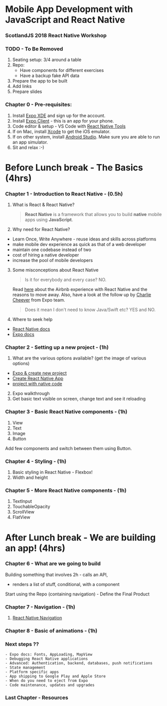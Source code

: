 # Mobile App Development with JavaScript and React Native
### ScotlandJS 2018 React Native Workshop

### TODO - To Be Removed

1. Seating setup: 3/4 around a table
2. Repo:
	- Have components for different exercises
	- Have a backup fake API data
3. Prepare the app to be built
4. Add links
5. Prepare slides
  
### Chapter 0 - Pre-requisites:

1. Install [Expo XDE](https://expo.io/tools#xde) and sign up for the account.
2. Install [Expo Client](https://expo.io/tools#client) - this is an app for your phone.
3. Code editor & setup - VS Code with [React Native Tools](https://marketplace.visualstudio.com/items?itemName=vsmobile.vscode-react-native)
4. If on Mac, install [Xcode](https://developer.apple.com/xcode/) to get the iOS emulator.
5. If on other system, install [Android Studio](https://developer.android.com/studio/). Make sure you are able to run an app simulator.
6. Sit and relax :-)

# Before Lunch break - The Basics (4hrs)

### Chapter 1 - Introduction to React Native - (0.5h)

1. What is React & React Native?  

   > **React Native** is a framework that allows you to build **native** mobile apps using **JavaScript**. 
   
2. Why need for React Native?   
  - Learn Once, Write Anywhere - reuse ideas and skills across platforms
  - make mobile dev experience as quick as that of a web developer
  - maintain one codebase instead of two
  - cost of hiring a native developer
  - increase the pool of mobile developers  
  
3. Some misconceptions about React Native  

   > Is it for everybody and every case? NO.  
   
   Read [here](https://medium.com/airbnb-engineering/react-native-at-airbnb-f95aa460be1c) about the Airbnb experience with React Native and the reasons to move away. Also, have a look at the follow up by [Charlie Cheever](https://blog.expo.io/should-we-use-react-native-1465d8b607ac) from Expo team. 
   
   > Does it mean I don't need to know Java/Swift etc? YES and NO.  
   
4. Where to seek help
  - [React Native docs](https://facebook.github.io/react-native/docs/getting-started.html)
  - [Expo docs](https://docs.expo.io/versions/latest/)
  
### Chapter 2 - Setting up a new project - (1h)

1. What are the various options available? (get the image of various options)
  - [Expo & create new project](https://docs.expo.io/versions/v28.0.0/workflow/up-and-running)
  - [Create React Native App](https://github.com/react-community/create-react-native-app#installation) 
  - [project with native code](https://facebook.github.io/react-native/docs/getting-started#creating-a-new-application)
2. Expo walkthrough
3. Get basic text visible on screen, change text and see it reloading

### Chapter 3 - Basic React Native components - (1h) 
1. View 
2. Text 
3. Image 
4. Button 

Add few components and switch between them using Button.

### Chapter 4 - Styling - (1h)

1. Basic styling in React Native - Flexbox!
2. Width and height

### Chapter 5 - More React Native components - (1h) 

1. TextInput
2. TouchableOpacity
3. ScrollView
4. FlatView

# After Lunch break - We are building an app! (4hrs)

### Chapter 6 - What are we going to build 

Building something that involves 2h 
	- calls an API, 
  - renders a list of stuff, conditional, with a component

Start using the Repo (containing navigation)
	- Define the Final Product

### Chapter 7 - Navigation - (1h)

1. [React Native Navigation](https://reactnavigation.org/)

### Chapter 8 - Basic of animations - (1h)

### Next steps ??
	- Expo docs: Fonts, AppLoading, MapView
	- Debugging React Native applications
	- Advanced: Authentication, backend, databases, push notifications 
	- State management
	- Platform specific apps
	- App shipping to Google Play and Apple Store
	- When do you need to eject from Expo
	- Code maintenance, updates and upgrades
  
### Last Chapter - Resources
	
